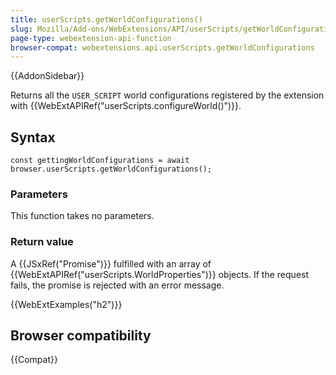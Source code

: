 ```yaml
---
title: userScripts.getWorldConfigurations()
slug: Mozilla/Add-ons/WebExtensions/API/userScripts/getWorldConfigurations
page-type: webextension-api-function
browser-compat: webextensions.api.userScripts.getWorldConfigurations
---
```


{{AddonSidebar}}

Returns all the `USER_SCRIPT` world configurations registered by the extension with {{WebExtAPIRef("userScripts.configureWorld()")}}.

## Syntax

```js-nolint
const gettingWorldConfigurations = await browser.userScripts.getWorldConfigurations();
```

### Parameters

This function takes no parameters.

### Return value

A {{JSxRef("Promise")}} fulfilled with an array of {{WebExtAPIRef("userScripts.WorldProperties")}} objects. If the request fails, the promise is rejected with an error message.

{{WebExtExamples("h2")}}

## Browser compatibility

{{Compat}}
